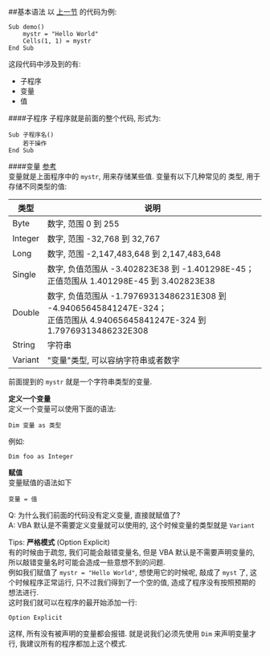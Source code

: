 ##基本语法
以 [上一节](02.md) 的代码为例:   

```
Sub demo()    mystr = "Hello World"    Cells(1, 1) = mystrEnd Sub
```

这段代码中涉及到的有:  

* 子程序
* 变量
* 值

####子程序
子程序就是前面的整个代码, 形式为:

```
Sub 子程序名()
	若干操作
End Sub
```

####变量
[参考](https://msdn.microsoft.com/zh-cn/library/office/jj692781.aspx)  
变量就是上面程序中的 `mystr`, 用来存储某些值. 变量有以下几种常见的 类型, 用于存储不同类型的值:

类型|说明
---|---
Byte|数字, 范围 0 到 255
Integer|数字, 范围 -32,768 到 32,767
Long|数字, 范围 -2,147,483,648 到 2,147,483,648
Single|数字, 负值范围从 -3.402823E38 到 -1.401298E-45；<br/>正值范围从 1.401298E-45 到 3.402823E38
Double|数字, 负值范围从 -1.79769313486231E308 到 -4.94065645841247E-324；<br/>正值范围从 4.94065645841247E-324 到 1.79769313486232E308
String|字符串
Variant|"变量"类型, 可以容纳字符串或者数字

前面提到的 `mystr` 就是一个字符串类型的变量.

**定义一个变量**  
定义一个变量可以使用下面的语法:

```
Dim 变量 as 类型
```

例如:

```
Dim foo as Integer
```
**赋值**  
变量赋值的语法如下

```
变量 = 值
```

Q: 为什么我们前面的代码没有定义变量, 直接就赋值了?  
A: VBA 默认是不需要定义变量就可以使用的, 这个时候变量的类型就是 `Variant`

Tips: **严格模式** (Option Explicit)  
有的时候由于疏忽, 我们可能会敲错变量名, 但是 VBA 默认是不需要声明变量的, 所以敲错变量名时可能会造成一些意想不到的问题.  
例如我们赋值了 `mystr = "Hello World"`, 想使用它的时候呢, 敲成了 `myst` 了, 这个时候程序正常运行, 只不过我们得到了一个空的值, 造成了程序没有按照预期的想法进行.  
这时我们就可以在程序的最开始添加一行: 

```
Option Explicit
```
这样, 所有没有被声明的变量都会报错. 就是说我们必须先使用 `Dim` 来声明变量才行, 我建议所有的程序都加上这个模式.




